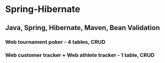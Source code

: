 # Spring-Hibernate
## Java, Spring, Hibernate, Maven, Bean Validation


### Web tournament poker - 4 tables, CRUD
### Web customer tracker + Web athlete tracker - 1 table, CRUD


